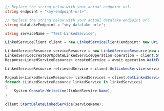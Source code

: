 ```C# Snippet:CreateLinkedServiceClientPrep
// Replace the string below with your actual endpoint url.
string endpoint = "<my-endpoint-url>";

// Replace the string below with your actual datalake endpoint url.
string dataLakeEndpoint = "<my-datalake-url>";

string serviceName = "Test-LinkedService";
```

```C# Snippet:CreateLinkedServiceClient
LinkedServiceClient client = new LinkedServiceClient(endpoint: new Uri(endpoint), credential: new DefaultAzureCredential());
```

```C# Snippet:CreateLinkedService
LinkedServiceResource serviceResource = new LinkedServiceResource(new AzureDataLakeStoreLinkedService(dataLakeEndpoint));
LinkedServiceCreateOrUpdateLinkedServiceOperation operation = client.StartCreateOrUpdateLinkedService(serviceName, serviceResource);
Response<LinkedServiceResource> createdService = await operation.WaitForCompletionAsync();
```

```C# Snippet:RetrieveLinkedService
LinkedServiceResource retrievedService = client.GetLinkedService(serviceName);
```

```C# Snippet:ListLinkedServices
Pageable<LinkedServiceResource> linkedServices = client.GetLinkedServicesByWorkspace();
foreach (LinkedServiceResource linkedService in linkedServices)
{
    System.Console.WriteLine(linkedService.Name);
}
```

```C# Snippet:DeleteLinkedService
client.StartDeleteLinkedService(serviceName);
```
